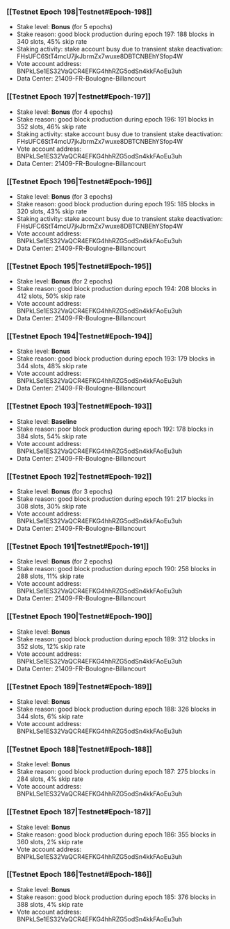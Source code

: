 ### [[Testnet Epoch 198|Testnet#Epoch-198]]
* Stake level: **Bonus** (for 5 epochs)
* Stake reason: good block production during epoch 197: 188 blocks in 340 slots, 45% skip rate
* Staking activity: stake account busy due to transient stake deactivation: FHsUFC6StT4mcU7jkJbrmZx7wuxe8DBTCNBEhYSfop4W
* Vote account address: BNPkLSe1ES32VaQCR4EFKG4hhRZG5odSn4kkFAoEu3uh
* Data Center: 21409-FR-Boulogne-Billancourt
### [[Testnet Epoch 197|Testnet#Epoch-197]]
* Stake level: **Bonus** (for 4 epochs)
* Stake reason: good block production during epoch 196: 191 blocks in 352 slots, 46% skip rate
* Staking activity: stake account busy due to transient stake deactivation: FHsUFC6StT4mcU7jkJbrmZx7wuxe8DBTCNBEhYSfop4W
* Vote account address: BNPkLSe1ES32VaQCR4EFKG4hhRZG5odSn4kkFAoEu3uh
* Data Center: 21409-FR-Boulogne-Billancourt
### [[Testnet Epoch 196|Testnet#Epoch-196]]
* Stake level: **Bonus** (for 3 epochs)
* Stake reason: good block production during epoch 195: 185 blocks in 320 slots, 43% skip rate
* Staking activity: stake account busy due to transient stake deactivation: FHsUFC6StT4mcU7jkJbrmZx7wuxe8DBTCNBEhYSfop4W
* Vote account address: BNPkLSe1ES32VaQCR4EFKG4hhRZG5odSn4kkFAoEu3uh
* Data Center: 21409-FR-Boulogne-Billancourt
### [[Testnet Epoch 195|Testnet#Epoch-195]]
* Stake level: **Bonus** (for 2 epochs)
* Stake reason: good block production during epoch 194: 208 blocks in 412 slots, 50% skip rate
* Vote account address: BNPkLSe1ES32VaQCR4EFKG4hhRZG5odSn4kkFAoEu3uh
* Data Center: 21409-FR-Boulogne-Billancourt
### [[Testnet Epoch 194|Testnet#Epoch-194]]
* Stake level: **Bonus**
* Stake reason: good block production during epoch 193: 179 blocks in 344 slots, 48% skip rate
* Vote account address: BNPkLSe1ES32VaQCR4EFKG4hhRZG5odSn4kkFAoEu3uh
* Data Center: 21409-FR-Boulogne-Billancourt
### [[Testnet Epoch 193|Testnet#Epoch-193]]
* Stake level: **Baseline**
* Stake reason: poor block production during epoch 192: 178 blocks in 384 slots, 54% skip rate 
* Vote account address: BNPkLSe1ES32VaQCR4EFKG4hhRZG5odSn4kkFAoEu3uh
* Data Center: 21409-FR-Boulogne-Billancourt
### [[Testnet Epoch 192|Testnet#Epoch-192]]
* Stake level: **Bonus** (for 3 epochs)
* Stake reason: good block production during epoch 191: 217 blocks in 308 slots, 30% skip rate
* Vote account address: BNPkLSe1ES32VaQCR4EFKG4hhRZG5odSn4kkFAoEu3uh
* Data Center: 21409-FR-Boulogne-Billancourt
### [[Testnet Epoch 191|Testnet#Epoch-191]]
* Stake level: **Bonus** (for 2 epochs)
* Stake reason: good block production during epoch 190: 258 blocks in 288 slots, 11% skip rate
* Vote account address: BNPkLSe1ES32VaQCR4EFKG4hhRZG5odSn4kkFAoEu3uh
* Data Center: 21409-FR-Boulogne-Billancourt
### [[Testnet Epoch 190|Testnet#Epoch-190]]
* Stake level: **Bonus**
* Stake reason: good block production during epoch 189: 312 blocks in 352 slots, 12% skip rate
* Vote account address: BNPkLSe1ES32VaQCR4EFKG4hhRZG5odSn4kkFAoEu3uh
* Data Center: 21409-FR-Boulogne-Billancourt
### [[Testnet Epoch 189|Testnet#Epoch-189]]
* Stake level: **Bonus**
* Stake reason: good block production during epoch 188: 326 blocks in 344 slots, 6% skip rate
* Vote account address: BNPkLSe1ES32VaQCR4EFKG4hhRZG5odSn4kkFAoEu3uh
### [[Testnet Epoch 188|Testnet#Epoch-188]]
* Stake level: **Bonus**
* Stake reason: good block production during epoch 187: 275 blocks in 284 slots, 4% skip rate
* Vote account address: BNPkLSe1ES32VaQCR4EFKG4hhRZG5odSn4kkFAoEu3uh
### [[Testnet Epoch 187|Testnet#Epoch-187]]
* Stake level: **Bonus**
* Stake reason: good block production during epoch 186: 355 blocks in 360 slots, 2% skip rate
* Vote account address: BNPkLSe1ES32VaQCR4EFKG4hhRZG5odSn4kkFAoEu3uh
### [[Testnet Epoch 186|Testnet#Epoch-186]]
* Stake level: **Bonus**
* Stake reason: good block production during epoch 185: 376 blocks in 388 slots, 4% skip rate
* Vote account address: BNPkLSe1ES32VaQCR4EFKG4hhRZG5odSn4kkFAoEu3uh